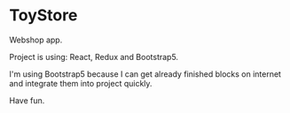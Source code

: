 # ToyStore 

Webshop app. 

Project is using: React, Redux and Bootstrap5.

I'm using Bootstrap5 because I can get already finished blocks on 
internet and integrate them into project quickly.

Have fun.
